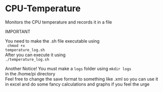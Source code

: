 # CPU-Temperature
Monitors the CPU temperature and records it in a file

IMPORTANT

You need to make the .sh file executable using 
<br><code> chmod +x temperature_log.sh</code>
<br>After you can execute it using 
<br><code>./temperature_log.sh</code>

Another Notice!
You must make a <code>logs</code> folder using
<code>mkdir logs</code>
<br> in the /home/pi directory
<br> Feel free to change the save format to something like .xml so you can use it in excel and do some fancy calculations and graphs if you feel the urge

